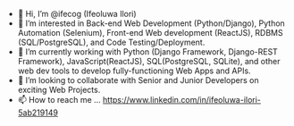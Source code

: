 - 👋 Hi, I’m @ifecog (Ifeoluwa Ilori)
- 👀 I’m interested in Back-end Web Development (Python/Django), Python Automation (Selenium), Front-end Web development (ReactJS), RDBMS (SQL/PostgreSQL), and Code Testing/Deployment.
- 🌱 I’m currently working with Python (Django Framework, Django-REST Framework), JavaScript(ReactJS), SQL(PostgreSQL, SQLite), and other web dev tools to develop fully-functioning Web Apps and APIs.
- 💞️ I’m looking to collaborate with Senior and Junior Developers on exciting Web Projects.
- 📫 How to reach me ... https://www.linkedin.com/in/ifeoluwa-ilori-5ab219149

<!---
ifecog/ifecog is a ✨ special ✨ repository because its `README.md` (this file) appears on your GitHub profile.
You can click the Preview link to take a look at your changes.
--->
